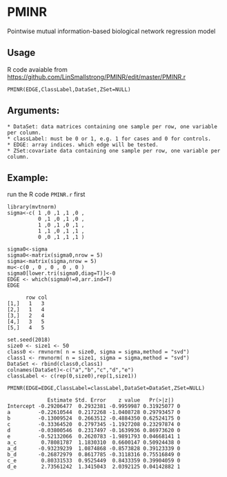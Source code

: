# PMINR
Pointwise mutual information-based biological network regression model<br>
## Usage<br>
R code avaiable from https://github.com/LinSmallstrong/PMINR/edit/master/PMINR.r <br>

    PMINR(EDGE,ClassLabel,DataSet,ZSet=NULL)

## Arguments:<br>

    * DataSet: data matrices containing one sample per row, one variable per column.  
    * classLabel: must be 0 or 1, e.g. 1 for cases and 0 for controls. 
    * EDGE: array indices. which edge will be tested.
    * ZSet:covariate data containing one sample per row, one variable per column.

## Example:
run the R code `PMINR.r` first<br>

    library(mvtnorm)
    sigma<-c( 1 ,0 ,1 ,1 ,0 ,  	
              0 ,1 ,0 ,1 ,0 ,	 
              1 ,0 ,1 ,0 ,1 , 	
              1 ,1 ,0 ,1 ,1 ,	 
              0 ,0 ,1 ,1 ,1 ) 
              
    sigma0<-sigma 
    sigma0<-matrix(sigma0,nrow = 5) 
    sigma<-matrix(sigma,nrow = 5) 
    mu<-c(0 , 0 , 0 , 0 , 0 ) 
    sigma0[lower.tri(sigma0,diag=T)]<-0 
    EDGE <- which(sigma0!=0,arr.ind=T) 
    EDGE 

          row col 
    [1,]   1   3 
    [2,]   1   4 
    [3,]   2   4 
    [4,]   3   5 
    [5,]   4   5 

    set.seed(2018) 
    size0 <- size1 <- 50 
    class0 <- rmvnorm( n = size0, sigma = sigma,method = "svd") 
    class1 <- rmvnorm( n = size1, sigma = sigma,method = "svd") 
    DataSet <- rbind(class0,class1) 
    colnames(DataSet)<-c("a","b","c","d","e") 
    classLabel <- c(rep(0,size0),rep(1,size1)) 

    PMINR(EDGE=EDGE,ClassLabel=classLabel,DataSet=DataSet,ZSet=NULL) 

                 Estimate Std. Error    z value   Pr(>|z|)  
    Intercept -0.29206477  0.2932381 -0.9959987 0.31925077 0
    a         -0.22610544  0.2172268 -1.0408728 0.29793457 0
    b         -0.13009524  0.2663512 -0.4884350 0.62524175 0
    c         -0.33364520  0.2797345 -1.1927208 0.23297874 0
    d         -0.03800546  0.2317497 -0.1639936 0.86973620 0
    e         -0.52132066  0.2620783 -1.9891793 0.04668141 1
    a_c        0.78081787  1.1830310  0.6600147 0.50924438 0
    a_d       -0.93239239  1.0874868 -0.8573828 0.39123339 0
    b_d       -0.26872979  0.8617785 -0.3118316 0.75516849 0
    c_e        0.80331533  0.9525449  0.8433359 0.39904059 0
    d_e        2.73561242  1.3415043  2.0392125 0.04142882 1
    

